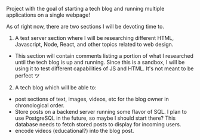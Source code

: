 Project with the goal of starting a tech blog and running multiple applications on a single webpage!

As of right now, there are two sections I will be devoting time to. 
1. A test server section where I will be researching different HTML, Javascript, Node, React, and other topics related to web design. 
- This section will contain comments listing a portion of what I researched until the tech blog is up and running. Since this is a sandbox, I will be using it to test different capabilities of JS and HTML. It's not meant to be perfect ツ 

2. A tech blog which will be able to:
- post sections of text, images, videos, etc for the blog owner in chronological order.
- Store posts on a backend server running some flavor of SQL. I plan to use PostgreSQL in the future, so maybe I should start there? This database needs to fetch stored posts to display for incoming users. 
- encode videos (educational?) into the blog post.
